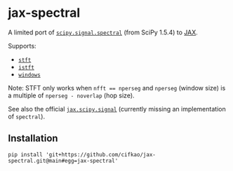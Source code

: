 # jax-spectral

A limited port of [`scipy.signal.spectral`](https://docs.scipy.org/doc/scipy/reference/signal.html) (from SciPy 1.5.4) to [JAX](https://github.com/google/jax).

Supports:
- [`stft`](https://docs.scipy.org/doc/scipy/reference/generated/scipy.signal.stft.html#scipy.signal.stft)
- [`istft`](https://docs.scipy.org/doc/scipy/reference/generated/scipy.signal.istft.html#scipy.signal.istft)
- [`windows`](https://docs.scipy.org/doc/scipy/reference/signal.windows.html)

Note: STFT only works when `nfft == nperseg` and `nperseg` (window size) is a multiple of `nperseg - noverlap` (hop size).

See also the official [`jax.scipy.signal`](https://jax.readthedocs.io/en/latest/jax.scipy.html#module-jax.scipy.signal) (currently missing an implementation of `spectral`).

## Installation
```
pip install 'git+https://github.com/cifkao/jax-spectral.git@main#egg=jax-spectral'
```
